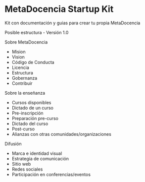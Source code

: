 # MetaDocencia Startup Kit
Kit con documentación y guias para crear tu propia MetaDocencia

Posible estructura - Versión 1.0

Sobre MetaDocencia
 - Mision
 - Vision
 - Código de Conducta
 - Licencia
 - Estructura
 - Gobernanza
 - Contribuir

Sobre la enseñanza
  - Cursos disponibles
  - Dictado de un curso
  -   Pre-inscripción
  -   Preparación pre-curso
  -   Dictado del curso
  -   Post-curso
  -   Alianzas con otras comunidades/organizaciones

Difusión
  - Marca e identidad visual
  - Estrategia de comunicación
  - Sitio web
  - Redes sociales
  - Participación en conferencias/eventos
